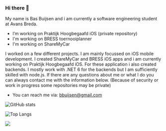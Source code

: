 ### Hi there 👋
My name is Bas Buijsen and i am currently a software engineering student at Avans Breda.
<br/>
- I’m working on Praktijk Hoogbegaafd iOS (private repository)
- I'm working on BRESS toernooiplanner
- I'm working on ShareMyCar

I worked on a few different projects. I am mainly focussed on iOS mobile development. I created ShareMyCar and BRESS iOS apps and i am currently working on Praktijk Hoogbegaafd iOS. For these application i also created backends. I mostly work with .NET 6 for the backends but I am sufficiently skilled with node.js. If there are any questions about me or what I do you can always contact me with the information below. (Because of security or work in progress some repositories may be private)

- You can reach me via: bbuijsen@gmail.com

![GitHub stats](https://github-readme-stats.vercel.app/api?username=deBasMan21&show_icons=true&theme=dark&count_private=true)

![Top Langs](https://github-readme-stats.vercel.app/api/top-langs/?username=deBasMan21&theme=dark&langs_count=10&layout=compact&hide=html,css,scss)

![](https://visitor-badge.laobi.icu/badge?page_id=deBasMan21.deBasMan21)
